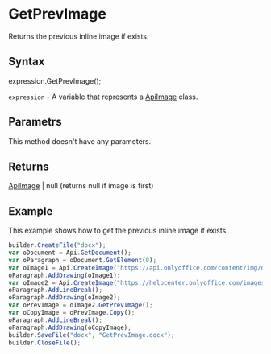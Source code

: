 # GetPrevImage

Returns the previous inline image if exists.

## Syntax

expression.GetPrevImage();

`expression` - A variable that represents a [ApiImage](../ApiImage.md) class.

## Parametrs

This method doesn't have any parameters.

## Returns

[ApiImage](../../ApiImage/ApiImage.md) &#124; null (returns null if image is first)

## Example

This example shows how to get the previous inline image if exists.

```javascript
builder.CreateFile("docx");
var oDocument = Api.GetDocument();
var oParagraph = oDocument.GetElement(0);
var oImage1 = Api.CreateImage("https://api.onlyoffice.com/content/img/docbuilder/examples/coordinate_aspects.png", 60 * 36000, 35 * 36000);
oParagraph.AddDrawing(oImage1);
var oImage2 = Api.CreateImage("https://helpcenter.onlyoffice.com/images/Help/GettingStarted/Documents/big/EditDocument.png", 60 * 36000, 35 * 36000);
oParagraph.AddLineBreak();
oParagraph.AddDrawing(oImage2);
var oPrevImage = oImage2.GetPrevImage();
var oCopyImage = oPrevImage.Copy();
oParagraph.AddLineBreak();
oParagraph.AddDrawing(oCopyImage);
builder.SaveFile("docx", "GetPrevImage.docx");
builder.CloseFile();
```